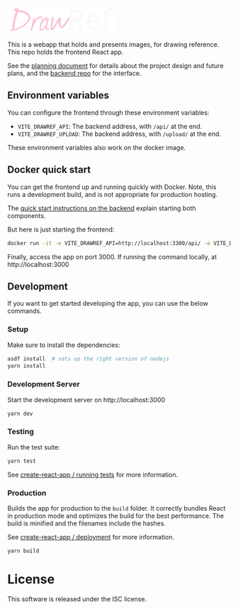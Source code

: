 ![Logo](src/assets/logo-light.svg)

This is a webapp that holds and presents images, for drawing reference. This repo holds the frontend React app.

See the [planning document](https://github.com/DanielOaks/drawref-backend/blob/main/PLANNING.md) for details about the project design and future plans, and the [backend repo](https://github.com/DanielOaks/drawref-backend) for the interface.

## Environment variables

You can configure the frontend through these environment variables:

- `VITE_DRAWREF_API`: The backend address, with `/api/` at the end.
- `VITE_DRAWREF_UPLOAD`: The backend address, with `/upload/` at the end.

These environment variables also work on the docker image.

## Docker quick start

You can get the frontend up and running quickly with Docker. Note, this runs a development build, and is not appropriate for production hosting.

The [quick start instructions on the backend](https://github.com/DanielOaks/drawref-backend#docker-quick-start) explain starting both components.

But here is just starting the frontend:

```bash
docker run -it -e VITE_DRAWREF_API=http://localhost:3300/api/ -e VITE_DRAWREF_UPLOAD=http://localhost:3300/upload/ -p 3000:3000 ghcr.io/danieloaks/drawref-frontend:main
```

Finally, access the app on port 3000. If running the command locally, at http://localhost:3000

## Development

If you want to get started developing the app, you can use the below commands.

### Setup

Make sure to install the dependencies:

```bash
asdf install  # sets up the right version of nodejs
yarn install
```

### Development Server

Start the development server on http://localhost:3000

```bash
yarn dev
```

### Testing

Run the test suite:

```bash
yarn test
```

See [create-react-app / running tests](https://facebook.github.io/create-react-app/docs/running-tests) for more information.

### Production

Builds the app for production to the `build` folder.
It correctly bundles React in production mode and optimizes the build for the best performance. The build is minified and the filenames include the hashes.

See [create-react-app / deployment](https://facebook.github.io/create-react-app/docs/deployment) for more information.

```bash
yarn build
```

<!-- ## Learn More

You can learn more in the [Create React App documentation](https://facebook.github.io/create-react-app/docs/getting-started).

To learn React, check out the [React documentation](https://reactjs.org/).

### Code Splitting

This section has moved here: [https://facebook.github.io/create-react-app/docs/code-splitting](https://facebook.github.io/create-react-app/docs/code-splitting)

### Analyzing the Bundle Size

This section has moved here: [https://facebook.github.io/create-react-app/docs/analyzing-the-bundle-size](https://facebook.github.io/create-react-app/docs/analyzing-the-bundle-size)

### Making a Progressive Web App

This section has moved here: [https://facebook.github.io/create-react-app/docs/making-a-progressive-web-app](https://facebook.github.io/create-react-app/docs/making-a-progressive-web-app)

### Advanced Configuration

This section has moved here: [https://facebook.github.io/create-react-app/docs/advanced-configuration](https://facebook.github.io/create-react-app/docs/advanced-configuration)

### `yarn build` fails to minify

This section has moved here: [https://facebook.github.io/create-react-app/docs/troubleshooting#npm-run-build-fails-to-minify](https://facebook.github.io/create-react-app/docs/troubleshooting#npm-run-build-fails-to-minify) -->

# License

This software is released under the ISC license.
